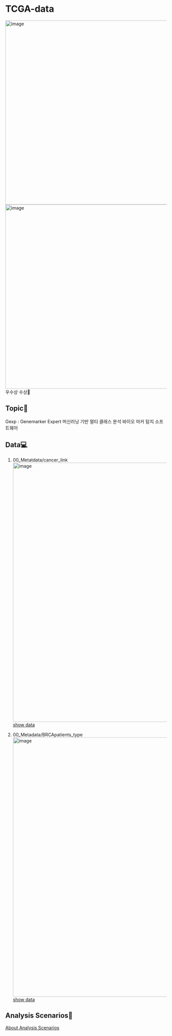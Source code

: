 # TCGA-data

<img width="575" alt="image" src="https://github.com/Susan-Lee-01/TCGA-data/assets/109502469/f7aed91e-6fe0-44f7-9b2f-6be0908980ad">
<img width="575" alt="image" src="https://github.com/Susan-Lee-01/TCGA-data/assets/109502469/b5bbd029-37d2-4057-a042-e7167519dee5"><br>
우수상 수상🎊

## Topic📌
Gexp : Genemarker Expert 머신러닝 기반 멀티 클래스 분석 바이오 마커 탐지 소프트웨어

## Data💻
1. 00_Metatdata/cancer_link 
<img width="810" alt="image" src="https://github.com/Susan-Lee-01/TCGA-data/assets/109502469/0f166574-b12b-4530-9fcb-631f2a57d13a"><br>
<a href="http://firebrowse.org/">show data</a>

2. 00_Metadata/BRCApatients_type
<img width="810" alt="image" src="https://github.com/Susan-Lee-01/TCGA-data/assets/109502469/43669c69-3ed6-4fbb-9b0e-888e54503aa8"><br>
<a href="https://dataon.kisti.re.kr/search/view.do?mode=view&svcId=dcc43c1ab371eacd41f6ec8f153259e1">show data</a>

## Analysis Scenarios📎
<a href="https://sunwoo8653.tistory.com/category/Contest">About Analysis Scenarios</a>
